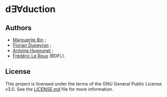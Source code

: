 # d∃∀duction

## Authors
- [Marguerite Bin](https://github.com/m-bin) ;
- [Florian Dupeyron](https://github.com/fdmysterious) ;
- [Antoine Hugounet](https://github.com/kryzar) ;
- [Frédéric Le Roux](https://github.com/FredericLeRoux) (BDFL).

## License
This project is licensed under the terms of the GNU General Public License v3.0.
See the [LICENSE.md](LICENSE.md) file for more information.
